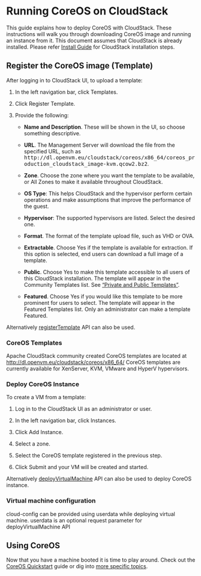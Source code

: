 # Running CoreOS on CloudStack

This guide explains how to deploy CoreOS with CloudStack. These instructions will walk you through downloading CoreOS image and running an instance from it.
This document assumes that CloudStack is already installed. Please refer <a href="http://docs.cloudstack.apache.org/projects/cloudstack-installation/en/latest/">Install Guide</a> for CloudStack installation steps.


## Register the CoreOS image (Template)

After logging in to CloudStack UI, to upload a template:

<ol>
<li><p>In the left navigation bar, click Templates.</p>
</li>
<li><p>Click Register Template.</p>
</li>
<li><p>Provide the following:</p>
<ul>
<li><p><strong>Name and Description</strong>. These will be shown in the UI, so choose
something descriptive.</p>
</li>
<li><p><strong>URL</strong>. The Management Server will download the file from the
specified URL, such as <tt><span class="pre">http://dl.openvm.eu/cloudstack/coreos/x86_64/coreos_production_cloudstack_image-kvm.qcow2.bz2</span></tt>.</p>
</li>
<li><p><strong>Zone</strong>. Choose the zone where you want the template to be
available, or All Zones to make it available throughout
CloudStack.</p>
</li>
<li><p><strong>OS Type</strong>: This helps CloudStack and the hypervisor perform
certain operations and make assumptions that improve the
performance of the guest. </p>
</li>
<li><p><strong>Hypervisor</strong>: The supported hypervisors are listed. Select the
desired one.</p>
</li>
<li><p><strong>Format</strong>. The format of the template upload file, such as VHD or
OVA.</p>
</li>
<li><p><strong>Extractable</strong>. Choose Yes if the template is available for
extraction. If this option is selected, end users can download a
full image of a template.</p>
</li>
<li><p><strong>Public</strong>. Choose Yes to make this template accessible to all
users of this CloudStack installation. The template will appear in
the Community Templates list. See <a class="reference external" href="#private-and-public-templates">“Private and
Public Templates”</a>.</p>
</li>
<li><p><strong>Featured</strong>. Choose Yes if you would like this template to be
more prominent for users to select. The template will appear in
the Featured Templates list. Only an administrator can make a
template Featured.</p>
</li>
</ul>
</li>
</ol>

Alternatively <a href="http://cloudstack.apache.org/docs/api/apidocs-4.4/user/registerTemplate.html">registerTemplate</a> API can also be used.

### CoreOS Templates

Apache CloudStack community created CoreOS templates are located at <a href="http://dl.openvm.eu/cloudstack/coreos/x86_64/">http://dl.openvm.eu/cloudstack/coreos/x86_64/</a>
CoreOS templates are currently available for XenServer, KVM, VMware and HyperV hypervisors.

### Deploy CoreOS Instance

<p>To create a VM from a template:</p>
<ol>
<li><p>Log in to the CloudStack UI as an administrator or user.</p>
</li>
<li><p>In the left navigation bar, click Instances.</p>
</li>
<li><p>Click Add Instance.</p>
</li>
<li><p>Select a zone.</p>
</li>
<li><p>Select the CoreOS template registered in the previous step.
</li>
<li><p>Click Submit and your VM will be created and started.</p>
</li>
</ol>

Alternatively <a href="http://cloudstack.apache.org/docs/api/apidocs-4.4/user/deployVirtualMachine.html">deployVirtualMachine</a> API can also be used to deploy CoreOS instance.

### Virtual machine configuration

cloud-config can be provided using userdata while deploying virtual machine. userdata is an optional request parameter for deployVirtualMachine API

## Using CoreOS

Now that you have a machine booted it is time to play around.
Check out the [CoreOS Quickstart]({{site.baseurl}}/docs/quickstart) guide or dig into [more specific topics]({{site.baseurl}}/docs).
